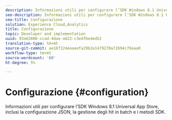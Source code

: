 ```yaml
---
description: Informazioni utili per configurare l’SDK Windows 8.1 Universal App Store, inclusi la configurazione JSON, la gestione degli hit in batch e i metodi SDK.
seo-description: Informazioni utili per configurare l’SDK Windows 8.1 Universal App Store, inclusi la configurazione JSON, la gestione degli hit in batch e i metodi SDK.
seo-title: Configurazione
solution: Experience Cloud,Analytics
title: Configurazione
topic: Developer and implementation
uuid: 93a63808-ccad-4dae-a822-c3edf6eded52
translation-type: tm+mt
source-git-commit: ae16f224eeaeefa29b2e1479270a72694c79aaa0
workflow-type: tm+mt
source-wordcount: '60'
ht-degree: 5%

---
```



# Configurazione {#configuration}

Informazioni utili per configurare l’SDK Windows 8.1 Universal App Store, inclusi la configurazione JSON, la gestione degli hit in batch e i metodi SDK.
